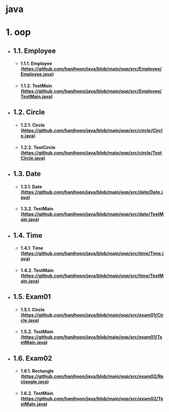 # java

# 1. oop
 - ## 1.1. Employee
   - #### 1.1.1. Employee (https://github.com/hanjhoon/java/blob/main/oop/src/Employee/Employee.java)
   - #### 1.1.2. TestMain (https://github.com/hanjhoon/java/blob/main/oop/src/Employee/TestMain.java) 
 - ## 1.2. Circle
   - #### 1.2.1. Circle (https://github.com/hanjhoon/java/blob/main/oop/src/circle/Circle.java)
   - #### 1.2.2. TestCircle (https://github.com/hanjhoon/java/blob/main/oop/src/circle/TestCircle.java)
 - ## 1.3. Date
   - #### 1.3.1. Date (https://github.com/hanjhoon/java/blob/main/oop/src/date/Date.java)
   - #### 1.3.2. TestMain (https://github.com/hanjhoon/java/blob/main/oop/src/date/TestMain.java)
 
 - ## 1.4. Time
   - #### 1.4.1. Time (https://github.com/hanjhoon/java/blob/main/oop/src/time/Time.java)
   - #### 1.4.2. TestMain (https://github.com/hanjhoon/java/blob/main/oop/src/time/TestMain.java)
 
 - ## 1.5. Exam01
   - #### 1.5.1. Circle (https://github.com/hanjhoon/java/blob/main/oop/src/exam01/Circle.java)
   - #### 1.5.2. TestMain (https://github.com/hanjhoon/java/blob/main/oop/src/exam01/TsetMain.java)
 
 - ## 1.6. Exam02
   - #### 1.6.1. Rectangle (https://github.com/hanjhoon/java/blob/main/oop/src/exam02/Rectangle.java)
   - #### 1.6.2. TestMain (https://github.com/hanjhoon/java/blob/main/oop/src/exam02/TestMain.java)
 
